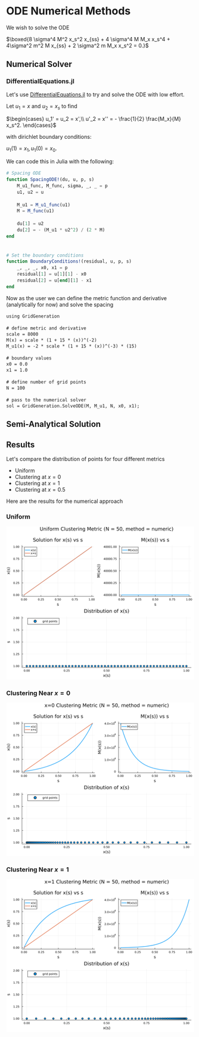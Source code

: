# ODE Numerical Methods
We wish to solve the ODE

$\boxed{8 \sigma^4  M^2 x_s^2 x_{ss}  + 4 \sigma^4  M M_x x_s^4 + 4\sigma^2 m^2 M x_{ss} + 2 \sigma^2 m M_x x_s^2  = 0.}$

## Numerical Solver 
### DifferentialEquations.jl
Let's use [DifferentialEquations.jl](https://docs.sciml.ai/DiffEqDocs/stable/) to try and solve the ODE with low effort.

Let $u_1 = x$ and $u_2 = x_s$ to find

$\begin{cases} 
u_1' = u_2 = x',\\
u'_2 = x'' = - \frac{1}{2} \frac{M_x}{M} x_s^2.
\end{cases}$

with dirichlet boundary conditions:

$u_1(1) = x_1, u_1(0) = x_0.$

We can code this in Julia with the following:

```julia
# Spacing ODE
function SpacingODE!(du, u, p, s)
    M_u1_func, M_func, sigma, _, _ = p
    u1, u2 = u

    M_u1 = M_u1_func(u1)
    M = M_func(u1)

    du[1] = u2
    du[2] = - (M_u1 * u2^2) / (2 * M)    
end


# Set the boundary conditions
function BoundaryConditions!(residual, u, p, s)
    _, _, _, x0, x1 = p
    residual[1] = u[1][1] - x0
    residual[2] = u[end][1] - x1
end
```
Now as the user we can define the metric function and derivative (analytically for now) and solve the spacing

```@example
using GridGeneration

# define metric and derivative
scale = 8000
M(x) = scale * (1 + 15 * (x))^(-2)
M_u1(x) = -2 * scale * (1 + 15 * (x))^(-3) * (15)

# boundary values
x0 = 0.0
x1 = 1.0

# define number of grid points
N = 100

# pass to the numerical solver
sol = GridGeneration.SolveODE(M, M_u1, N, x0, x1);
``` 

## Semi-Analytical Solution


## Results
Let's compare the distribution of points for four different metrics
- Uniform
- Clustering at $x=0$
- Clustering at $x=1$
- Clustering at $x=0.5$
  
Here are the results for the numerical approach

### Uniform

![Uniform](../assets/images/ODENumericalMethods/Uniform_N50_numeric.svg)

### Clustering Near $x=0$

![x=0 clustering](../assets/images/ODENumericalMethods/x=0_N50_numeric.svg)

### Clustering Near $x=1$

![x=1 clustering](../assets/images/ODENumericalMethods/x=1_N50_numeric.svg)

